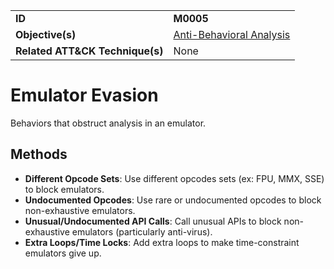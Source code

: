 |||
|---------|------------------------|
|**ID**|**M0005**|
|**Objective(s)**|[Anti-Behavioral Analysis](https://github.com/MBCProject/mbc-markdown/tree/master/anti-behavioral-analysis)|
|**Related ATT&CK Technique(s)**|None|

Emulator Evasion
================
Behaviors that obstruct analysis in an emulator.

Methods
-------
* **Different Opcode Sets**: Use different opcodes sets (ex: FPU, MMX, SSE) to block emulators.
* **Undocumented Opcodes**: Use rare or undocumented opcodes to block non-exhaustive emulators.
* **Unusual/Undocumented API Calls**: Call unusual APIs to block non-exhaustive emulators (particularly anti-virus).
* **Extra Loops/Time Locks**: Add extra loops to make time-constraint emulators give up.


